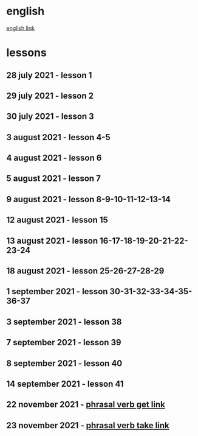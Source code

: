 # english

[english link](https://www.youtube.com/watch?v=rtdU7Ti-fJ8&list=PLOwrlT5zL6C0zESff8kyh6CQDUUVU44aI)

# lessons

## 28 july 2021 - lesson 1

## 29 july 2021 - lesson 2

## 30 july 2021 - lesson 3

## 3 august 2021 - lesson 4-5

## 4 august 2021 - lesson 6

## 5 august 2021 - lesson 7

## 9 august 2021 - lesson 8-9-10-11-12-13-14

## 12 august 2021 - lesson 15

## 13 august 2021 - lesson 16-17-18-19-20-21-22-23-24

## 18 august 2021 - lesson 25-26-27-28-29

## 1 september 2021 - lesson 30-31-32-33-34-35-36-37

## 3 september 2021 - lesson 38

## 7 september 2021 - lesson 39

## 8 september 2021 - lesson 40

## 14 september 2021 - lesson 41

## 22 november 2021 - [phrasal verb get link](https://www.youtube.com/watch?v=N6f6gPG3p60)

## 23 november 2021 - [phrasal verb take link](https://www.youtube.com/watch?v=mrXt9yrZryg)
